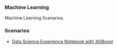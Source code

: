 
### Machine Learning

Machine Learning Scenarios.


### Scenarios

* [Data Science Experience Notebook with XGBoost](XGBoost_Example_Python+Share.ipynb)


